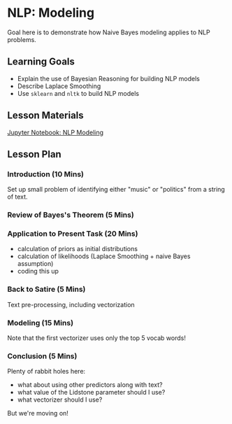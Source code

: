 # NLP: Modeling

Goal here is to demonstrate how Naive Bayes modeling applies to NLP problems.

## Learning Goals

- Explain the use of Bayesian Reasoning for building NLP models
- Describe Laplace Smoothing
- Use `sklearn` and `nltk` to build NLP models

## Lesson Materials

[Jupyter Notebook: NLP Modeling](nlp_modeling.ipynb)

## Lesson Plan

### Introduction (10 Mins)

Set up small problem of identifying either "music" or "politics" from a string of text.

### Review of Bayes's Theorem (5 Mins)

### Application to Present Task (20 Mins)

- calculation of priors as initial distributions
- calculation of likelihoods (Laplace Smoothing + naive Bayes assumption)
- coding this up

### Back to Satire (5 Mins)

Text pre-processing, including vectorization

### Modeling (15 Mins)

Note that the first vectorizer uses only the top 5 vocab words!

### Conclusion (5 Mins)

Plenty of rabbit holes here:

- what about using other predictors along with text?
- what value of the Lidstone parameter should I use?
- what vectorizer should I use?

But we're moving on!
